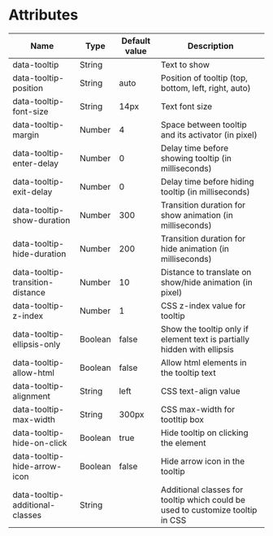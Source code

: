# Attributes

| Name | Type | Default value | Description |
| --- | --- | --- | --- |
| data-tooltip | String | | Text to show |
| data-tooltip-position | String | auto | Position of tooltip (top, bottom, left, right, auto) |
| data-tooltip-font-size | String | 14px | Text font size |
| data-tooltip-margin | Number | 4 | Space between tooltip and its activator (in pixel) |
| data-tooltip-enter-delay | Number | 0 | Delay time before showing tooltip (in milliseconds) |
| data-tooltip-exit-delay | Number | 0 | Delay time before hiding tooltip (in milliseconds) |
| data-tooltip-show-duration | Number | 300 | Transition duration for show animation (in milliseconds) |
| data-tooltip-hide-duration | Number | 200 | Transition duration for hide animation (in milliseconds) |
| data-tooltip-transition-distance | Number | 10 | Distance to translate on show/hide animation (in pixel) |
| data-tooltip-z-index | Number | 1 | CSS z-index value for tooltip |
| data-tooltip-ellipsis-only | Boolean | false | Show the tooltip only if element text is partially hidden with ellipsis |
| data-tooltip-allow-html | Boolean | false | Allow html elements in the tooltip text |
| data-tooltip-alignment | String | left | CSS text-align value |
| data-tooltip-max-width | String | 300px | CSS max-width for tootltip box |
| data-tooltip-hide-on-click | Boolean | true | Hide tooltip on clicking the element |
| data-tooltip-hide-arrow-icon | Boolean | false | Hide arrow icon in the tooltip |
| data-tooltip-additional-classes | String | | Additional classes for tooltip which could be used to customize tooltip in CSS |
